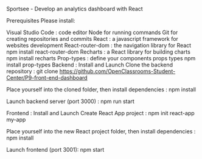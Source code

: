 Sportsee - Develop an analytics dashboard with React

Prerequisites
Please install:

Visual Studio Code : code editor
Node for running commands
Git for creating repositories and commits
React : a javascript framework for websites development
React-router-dom : the navigation library for React npm install react-router-dom
Recharts : a React library for building charts npm install recharts
Prop-types : define your components props types npm install prop-types
Backend : Install and Launch
Clone the backend repository : git clone https://github.com/OpenClassrooms-Student-Center/P9-front-end-dashboard

Place yourself into the cloned folder, then install dependencies : npm install

Launch backend server (port 3000) : npm run start

Frontend : Install and Launch
Create React App project : npm init react-app my-app

Place yourself into the new React project folder, then install dependencies : npm install

Launch frontend (port 3001): npm start
